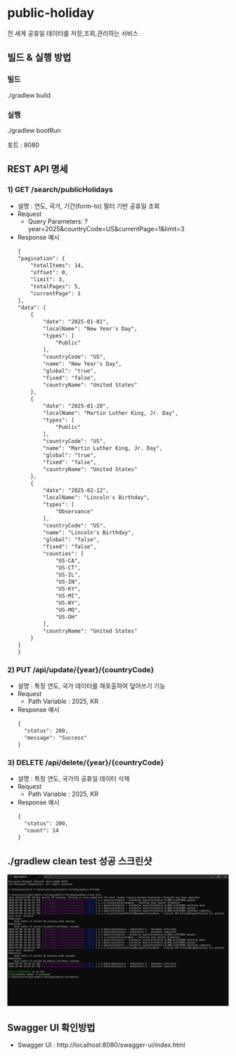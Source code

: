 # public-holiday
전 세계 공휴일 데이터를 저장,조회,관리하는 서비스

## 빌드 & 실행 방법
### 빌드
./gradlew build

### 실행
./gradlew bootRun

포트 : 8080

## REST API 명세

### 1) GET /search/publicHolidays
- 설명 : 연도, 국가, 기간(form-to) 필터 기반 공휴일 조회
- Request
  - Query Parameters: ?year=2025&countryCode=US&currentPage=1&limit=3
- Response 예시
    ```
    {
    "pagination": {
        "totalItems": 14,
        "offset": 0,
        "limit": 3,
        "totalPages": 5,
        "currentPage": 1
    },
    "data": [
        {
            "date": "2025-01-01",
            "localName": "New Year's Day",
            "types": [
                "Public"
            ],
            "countryCode": "US",
            "name": "New Year's Day",
            "global": "true",
            "fixed": "false",
            "countryName": "United States"
        },
        {
            "date": "2025-01-20",
            "localName": "Martin Luther King, Jr. Day",
            "types": [
                "Public"
            ],
            "countryCode": "US",
            "name": "Martin Luther King, Jr. Day",
            "global": "true",
            "fixed": "false",
            "countryName": "United States"
        },
        {
            "date": "2025-02-12",
            "localName": "Lincoln's Birthday",
            "types": [
                "Observance"
            ],
            "countryCode": "US",
            "name": "Lincoln's Birthday",
            "global": "false",
            "fixed": "false",
            "counties": [
                "US-CA",
                "US-CT",
                "US-IL",
                "US-IN",
                "US-KY",
                "US-MI",
                "US-NY",
                "US-MO",
                "US-OH"
            ],
            "countryName": "United States"
        }
    ]
  }
    ```

### 2) PUT /api/update/{year}/{countryCode}
- 설명 : 특정 연도, 국가 데이터를 재호출하여 덮어쓰기 기능
- Request
  - Path Variable : 2025, KR
- Response 예시
  ```
  {
    "status": 200,
    "message": "Success"
  }
  ```

### 3) DELETE /api/delete/{year}/{countryCode}
- 설명 : 특정 연도, 국가의 공휴일 데이터 삭제
- Request
  - Path Variable : 2025, KR
- Response 예시
  ```
  {
    "status": 200,
    "count": 14
  }
  ```

## ./gradlew clean test 성공 스크린샷

![테스트 성공 스크린샷](https://github.com/yelin1106/public-holiday/blob/main/gradlew-clean-test-success.png?raw=true)

## Swagger UI 확인방법
- Swagger UI : http://localhost:8080/swagger-ui/index.html

